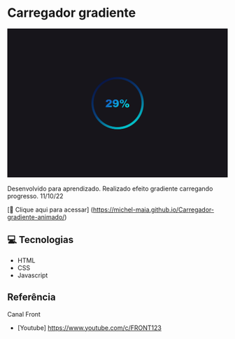 # Carregador gradiente 


![preview](./.github/preview.png)


Desenvolvido para aprendizado. Realizado efeito gradiente carregando progresso. 11/10/22

[🔗 Clique aqui para acessar] (https://michel-maia.github.io/Carregador-gradiente-animado/)


## 💻 Tecnologias

- HTML
- CSS
- Javascript


## Referência
Canal Front

- [Youtube] https://www.youtube.com/c/FRONT123

